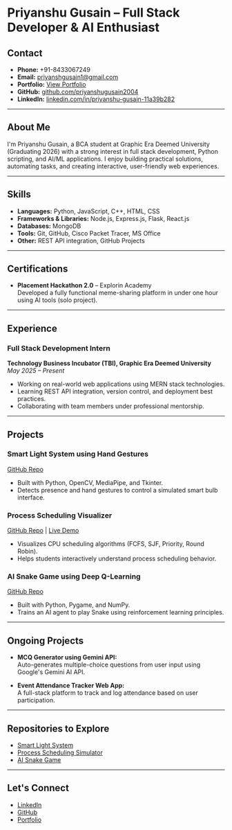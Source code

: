 # Priyanshu Gusain – Full Stack Developer & AI Enthusiast

## Contact

- **Phone:** +91-8433067249  
- **Email:** priyanshgusain1@gmail.com  
- **Portfolio:** [View Portfolio](https://portfolio-lfhs959tm-priyanshus-projects-444353fe.vercel.app/)  
- **GitHub:** [github.com/priyanshugusain2004](https://github.com/priyanshugusain2004)  
- **LinkedIn:** [linkedin.com/in/priyanshu-gusain-11a39b282](https://www.linkedin.com/in/priyanshu-gusain-11a39b282/)

---

## About Me

I'm Priyanshu Gusain, a BCA student at Graphic Era Deemed University (Graduating 2026) with a strong interest in full stack development, Python scripting, and AI/ML applications. I enjoy building practical solutions, automating tasks, and creating interactive, user-friendly web experiences.

---

## Skills

- **Languages:** Python, JavaScript, C++, HTML, CSS  
- **Frameworks & Libraries:** Node.js, Express.js, Flask, React.js  
- **Databases:** MongoDB  
- **Tools:** Git, GitHub, Cisco Packet Tracer, MS Office  
- **Other:** REST API integration, GitHub Projects

---

## Certifications

- **Placement Hackathon 2.0** – Explorin Academy  
  Developed a fully functional meme-sharing platform in under one hour using AI tools (solo project).

---

## Experience

### Full Stack Development Intern  
**Technology Business Incubator (TBI), Graphic Era Deemed University**  
_May 2025 – Present_

- Working on real-world web applications using MERN stack technologies.
- Learning REST API integration, version control, and deployment best practices.
- Collaborating with team members under professional mentorship.

---

## Projects

### Smart Light System using Hand Gestures  
[GitHub Repo](https://github.com/priyanshugusain2004/Smart_Light_System)  
- Built with Python, OpenCV, MediaPipe, and Tkinter.
- Detects presence and hand gestures to control a simulated smart bulb interface.

### Process Scheduling Visualizer  
[GitHub Repo](https://github.com/priyanshugusain2004/PBL) | [Live Demo](https://priyanshugusain2004.github.io/PBL/)  
- Visualizes CPU scheduling algorithms (FCFS, SJF, Priority, Round Robin).
- Helps students interactively understand process scheduling behavior.

### AI Snake Game using Deep Q-Learning  
[GitHub Repo](https://github.com/priyanshugusain2004/miniproject2)  
- Built with Python, Pygame, and NumPy.
- Trains an AI agent to play Snake using reinforcement learning principles.

---

## Ongoing Projects

- **MCQ Generator using Gemini API:**  
  Auto-generates multiple-choice questions from user input using Google's Gemini AI API.

- **Event Attendance Tracker Web App:**  
  A full-stack platform to track and log attendance based on user participation.

---

## Repositories to Explore

- [Smart Light System](https://github.com/priyanshugusain2004/Smart_Light_System)  
- [Process Scheduling Simulator](https://github.com/priyanshugusain2004/PBL)  
- [AI Snake Game](https://github.com/priyanshugusain2004/miniproject2)  

---

## Let's Connect

- [LinkedIn](https://www.linkedin.com/in/priyanshu-gusain-11a39b282/)  
- [GitHub](https://github.com/priyanshugusain2004)  
- [Portfolio](https://portfolio-lfhs959tm-priyanshus-projects-444353fe.vercel.app/)
